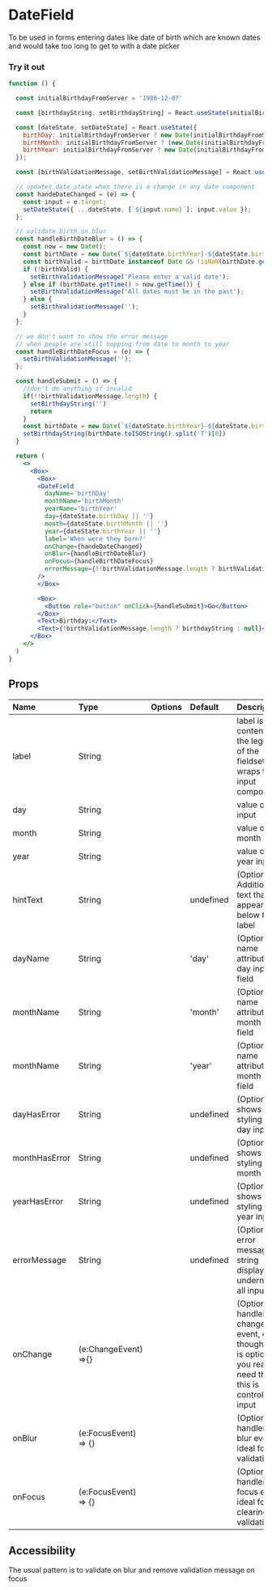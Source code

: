 # DateField

To be used in forms entering dates like date of birth which are known dates and would take too long to get to with a date picker

### Try it out

```.jsx
function () {

  const initialBirthdayFromServer = '1980-12-07'

  const [birthdayString, setBirthdayString] = React.useState(initialBirthdayFromServer);

  const [dateState, setDateState] = React.useState({
    birthDay: initialBirthdayFromServer ? new Date(initialBirthdayFromServer).getDate().toString() : null,
    birthMonth: initialBirthdayFromServer ? (new Date(initialBirthdayFromServer).getMonth() + 1).toString() : null,
    birthYear: initialBirthdayFromServer ? new Date(initialBirthdayFromServer).getFullYear().toString() : null,
  });

  const [birthValidationMessage, setBirthValidationMessage] = React.useState('');

  // updates date state when there is a change in any date component
  const handeDateChanged = (e) => {
    const input = e.target;
    setDateState({ ...dateState, [`${input.name}`]: input.value });
  };

  // validate birth on blur
  const handleBirthDateBlur = () => {
    const now = new Date();
    const birthDate = new Date(`${dateState.birthYear}-${dateState.birthMonth}-${dateState.birthDay}`);
    const birthValid = birthDate instanceof Date && !isNaN(birthDate.getTime());
    if (!birthValid) {
      setBirthValidationMessage('Please enter a valid date');
    } else if (birthDate.getTime() > now.getTime()) {
      setBirthValidationMessage('All dates must be in the past');
    } else {
      setBirthValidationMessage('');
    }
  };

  // we don't want to show the error message
  // when people are still hopping from date to month to year
  const handleBirthDateFocus = (e) => {
    setBirthValidationMessage('');
  };

  const handleSubmit = () => {
    //don't do anything if invalid
    if(!!birthValidationMessage.length) {
      setBirthdayString('')
      return
    }
    const birthDate = new Date(`${dateState.birthYear}-${dateState.birthMonth }-${dateState.birthDay}`);
    setBirthdayString(birthDate.toISOString().split('T')[0])
  }

  return (
    <>
      <Box>
        <Box>
        <DateField
          dayName='birthDay'
          monthName='birthMonth'
          yearName='birthYear'
          day={dateState.birthDay || ''}
          month={dateState.birthMonth || ''}
          year={dateState.birthYear || ''}
          label='When were they born?'
          onChange={handeDateChanged}
          onBlur={handleBirthDateBlur}
          onFocus={handleBirthDateFocus}
          errorMessage={!!birthValidationMessage.length ? birthValidationMessage : undefined}
        />
        </Box>

        <Box>
          <Button role="button" onClick={handleSubmit}>Go</Button>
        </Box>
        <Text>Birthday:</Text>
        <Text>{!birthValidationMessage.length ? birthdayString : null}</Text>
      </Box>
    </>
  )
}
```

## Props

| Name          | Type                 | Options | Default   | Description                                                                                                       |
| :------------ | :------------------- | :-----: | :-------- | :---------------------------------------------------------------------------------------------------------------- |
| label         | String               |         |           | label is the content of the legend of the fieldset that wraps the input components                                |
| day           | String               |         |           | value of day input                                                                                                |
| month         | String               |         |           | value of month input                                                                                              |
| year          | String               |         |           | value of year input                                                                                               |
| hintText      | String               |         | undefined | (Optional) Additional text that appears below the label                                                           |
| dayName       | String               |         | 'day'     | (Optional) name attribute of day input field                                                                      |
| monthName     | String               |         | 'month'   | (Optional) name attribute of month input field                                                                    |
| monthName     | String               |         | 'year'    | (Optional) name attribute of month input field                                                                    |
| dayHasError   | String               |         | undefined | (Optional) shows error styling on day input                                                                       |
| monthHasError | String               |         | undefined | (Optional) shows error styling on month input                                                                     |
| yearHasError  | String               |         | undefined | (Optional) shows error styling on year input                                                                      |
| errorMessage  | String               |         | undefined | (Optional) error message string displayed underneath all inputs                                                   |
| onChange      | (e:ChangeEvent) =>{} |         |           | (Optional) handler of change event, even though this is optional you really need this as this is controlled input |
| onBlur        | (e:FocusEvent) => {} |         |           | (Optional) handler of blur event, ideal for validation                                                            |
| onFocus       | (e:FocusEvent) => {} |         |           | (Optional) handler of focus event, ideal for clearing validation                                                  |

## Accessibility

The usual pattern is to validate on blur and remove validation message on focus
